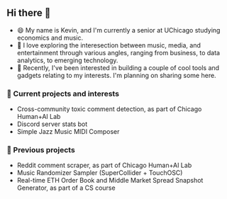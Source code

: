 ## Hi there 👋

- :smile: My name is Kevin, and I'm currently a senior at UChicago studying economics and music. 
- :microphone: I love exploring the interesection between music, media, and entertainment through various angles, ranging from business, to data analytics, to emerging technology.
- :wrench: Recently, I've been interested in building a couple of cool tools and gadgets relating to my interests. I'm planning on sharing some here.

### :thought_balloon: Current projects and interests
- Cross-community toxic comment detection, as part of Chicago Human+AI Lab
- Discord server stats bot
- Simple Jazz Music MIDI Composer

### :ledger: Previous projects
- Reddit comment scraper, as part of Chicago Human+AI Lab
- Music Randomizer Sampler (SuperCollider + TouchOSC)
- Real-time ETH Order Book and Middle Market Spread Snapshot Generator, as part of a CS course

<!--
**reqh/reqh** is a ✨ _special_ ✨ repository because its `README.md` (this file) appears on your GitHub profile.

Here are some ideas to get you started:

- 🔭 I’m currently working on ...
- 🌱 I’m currently learning ...
- 👯 I’m looking to collaborate on ...
- 🤔 I’m looking for help with ...
- 💬 Ask me about ...
- 📫 How to reach me: ...
- 😄 Pronouns: ...
- ⚡ Fun fact: ...
-->
